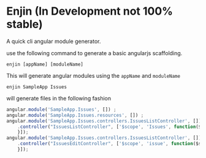 Enjin (In Development not 100% stable)
=====

A quick cli angular module generator.

use the following command to generate a basic angularjs scaffolding.

```enjin [appName] [moduleName]```

This will generate angular modules using the `appName` and `moduleName`

```
enjin SampleApp Issues
```

will generate files in the following fashion

```js
angular.module('SampleApp.Issues', []) ;
angular.module('SampleApp.Issues.resources', []) ;
angular.module('SampleApp.Issues.controllers.IssuesListController', [])
    .controller("IssuesListController", ['$scope', 'Issues', function($scope, Issues) {
    }]);
angular.module('SampleApp.Issues.controllers.IssuesListController', [])
    .controller("IssuesEditController", ['$scope', 'issue', function($scope, issue) {
    }]);
```